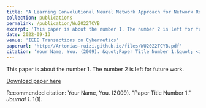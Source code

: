 ```yaml
---
title: "A Learning Convolutional Neural Network Approach for Network Robustness Prediction"
collection: publications
permalink: /publication/Wu2022TCYB
excerpt: 'This paper is about the number 1. The number 2 is left for future work.'
date: 2022-09-13
venue: 'IEEE Transactions on Cybernetics'
paperurl: 'http://Artorias-ruizi.github.io/files/WU2022TCYB.pdf'
citation: 'Your Name, You. (2009). &quot;Paper Title Number 1.&quot; <i>Journal 1</i>. 1(1).'
---
```

This paper is about the number 1. The number 2 is left for future work.

[Download paper here](http://Artorias-ruizi.github.io/files/Wu2022TCYB.pdf)

Recommended citation: Your Name, You. (2009). "Paper Title Number 1." <i>Journal 1</i>. 1(1).
